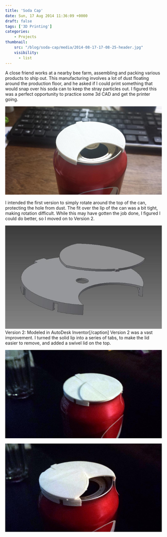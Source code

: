 ```yaml
---
title: 'Soda Cap'
date: Sun, 17 Aug 2014 11:36:09 +0000
draft: false
tags: ['3D Printing']
categories:
    - Projects
thumbnail: 
    src: "/blog/soda-cap/media/2014-08-17-17-08-25-header.jpg"
    visibility:
      - list
---
```


A close friend works at a nearby bee farm, assembling and packing various products to ship out. This manufacturing involves a lot of dust floating around the production floor, and he asked if I could print something that would snap over his soda can to keep the stray particles out. I figured this was a perfect opportunity to practice some 3d CAD and get the printer going. 

![2014-08-16 16.56.39](media/2014-08-16-16-56-39.jpg)

I intended the first version to simply rotate around the top of the can, protecting the hole from dust. The fit over the lip of the can was a bit tight, making rotation difficult. While this may have gotten the job done, I figured I could do better, so I moved on to Version 2. 

![Soda Cap.PNG](media/soda-cap.png) Version 2: Modeled in AutoDesk Inventor\[/caption\] Version 2 was a vast improvement. I turned the solid lip into a series of tabs, to make the lid easier to remove, and added a swivel lid on the top.

![2014-08-17 17.08.25](media/2014-08-17-17-08-25.jpg)

![2014-08-17 17.08.50](media/2014-08-17-17-08-50.jpg)